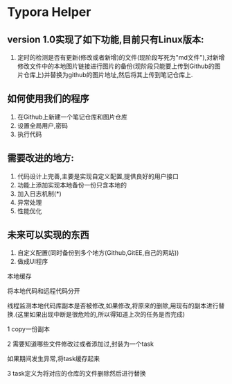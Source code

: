 # Typora Helper

## version 1.0实现了如下功能,目前只有Linux版本:

1. 定时的检测是否有更新(修改或者新增)的文件(现阶段写死为"md文件"),对新增修改文件中的本地图片链接进行图片的备份(现阶段只能要上传到Github的图片仓库上)并替换为github的图片地址,然后将其上传到笔记仓库上.

## 如何使用我们的程序

1. 在Github上新建一个笔记仓库和图片仓库
2. 设置全局用户,密码
3. 执行代码

## 需要改进的地方:

1. 代码设计上完善,主要是实现自定义配置,提供良好的用户接口
2. 功能上添加实现本地备份一份只含本地的
3. 加入日志机制(*)
4. 异常处理
5. 性能优化

## 未来可以实现的东西

1. 自定义配置(同时备份到多个地方(Github,GitEE,自己的网站))
2. 做成UI程序



本地缓存

将本地代码和远程代码分开

线程监测本地代码库副本是否被修改,如果修改,将原来的删除,用现有的副本进行替换.(这里如果出现中断是很危险的,所以得知道上次的任务是否完成)

1 copy一份副本

2 需要知道哪些文件修改过或者添加过,封装为一个task

如果期间发生异常,将task缓存起来

3 task定义为将对应的仓库的文件删除然后进行替换




